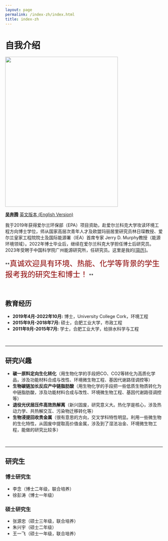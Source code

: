 ```yaml
---
layout: page
permalink: /index-zh/index.html
title: index-zh
---
```


# 自我介绍 

<img src="https://bentengwu77.github.io/bentengwu.jpg" class="floatpic" width="360" height="480">

[**吴奔腾**](https://bentengwu77.github.io/file/吴奔腾简历20230720.pdf) [英文版本 (English Version)](https://bentengwu77.github.io/index/)

我于2019年获得爱尔兰环保部（EPA）项目资助，赴爱尔兰科克大学攻读环境工程方向博士学位，师从国家高层次青年人才及欧盟玛丽居里研究员林日琛教授、爱尔兰皇家工程院院士及国际能源署（IEA）首席专家 Jerry D. Murphy教授（能源环境领域）。2022年博士毕业后，继续在爱尔兰科克大学担任博士后研究员。2023年受聘于中国科学院广州能源研究所，任研究员。这里是我的[[简历](https://bentengwu77.github.io/file/BentengWu-CV-20250126.pdf)]。

**<font color='darkred' font size='5'>真诚欢迎具有环境、热能、化学等背景的学生报考我的研究生和博士！</font> **

<br>

## 教育经历

- **2019年4月-2022年10月:** 博士，University College Cork，环境工程
- **2015年9月-2018年7月:** 硕士，合肥工业大学，市政工程
- **2011年9月-2015年7月:** 学士，合肥工业大学，给排水科学与工程

<br>

---

## 研究兴趣
- **碳一原料定向生化转化**（用生物化学的手段把CO、CO2等转化为高质化学品，涉及功能材料合成与改性、环境微生物工程、基因代谢路径调控等）
- **生物碳链加长反应产中链脂肪酸**（用生物化学的手段把一些低质生物质转化为中链脂肪酸，涉及功能材料合成与改性、环境微生物工程、基因代谢路径调控等）
- **退役光伏层压件高效热解离**（新兴固废，研究意义大。热化学是核心，涉及热动力学、共热解交互、污染物迁移转化等）
- **生物浸提回收贵金属**（很有意思的方向，交叉学科特性明显。利用一些微生物的生化特性，从固废中提取高价值金属，涉及到了湿法冶金、环境微生物工程，能做的研究比较多）

<br>

---

## 研究生

### 博士研究生

- 李念（博士二年级，联合培养）
- 徐彭涛（博士一年级）

### 硕士研究生

- 张源忠（硕士三年级，联合培养）
- 朱兴宇（硕士二年级）
- 王一飞（硕士一年级，联合培养）
